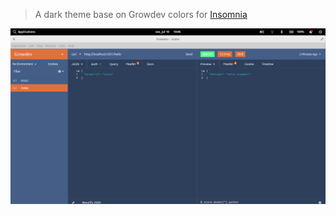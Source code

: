 > A dark theme base on Growdev colors for [Insomnia](http://insomnia.rest)

<img src="/image/screenshot.png">
